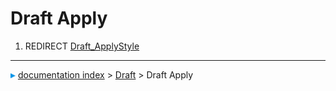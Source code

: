 # Draft Apply
1.  REDIRECT [Draft_ApplyStyle](Draft_ApplyStyle.md)



---
![](images/Right_arrow.png) [documentation index](../README.md) > [Draft](Draft_Workbench.md) > Draft Apply
